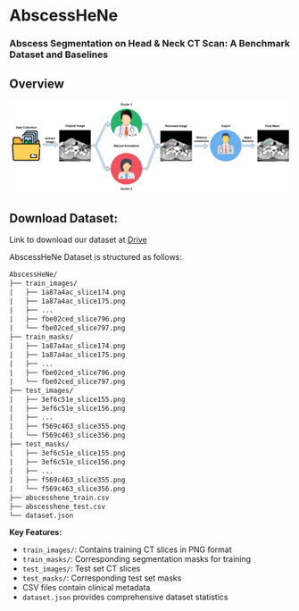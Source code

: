 # AbscessHeNe
### Abscess Segmentation on Head & Neck CT Scan: A Benchmark Dataset and Baselines

## Overview
<img src="process.png" />

## Download Dataset:
Link to download our dataset at [Drive](https://drive.google.com/drive/folders/1_vLDHuEjtUMyLOpkKBugvrN9jHO5YQTM?usp=sharing)

AbscessHeNe Dataset is structured as follows:

```
AbscessHeNe/
├── train_images/
|   ├── 1a87a4ac_slice174.png
|   ├── 1a87a4ac_slice175.png
|   ├── ...
|   ├── fbe02ced_slice796.png
|   └── fbe02ced_slice797.png
├── train_masks/
|   ├── 1a87a4ac_slice174.png
|   ├── 1a87a4ac_slice175.png
|   ├── ...
|   ├── fbe02ced_slice796.png
|   └── fbe02ced_slice797.png
├── test_images/
|   ├── 3ef6c51e_slice155.png
|   ├── 3ef6c51e_slice156.png
|   ├── ...
|   ├── f569c463_slice355.png
|   └── f569c463_slice356.png
├── test_masks/
|   ├── 3ef6c51e_slice155.png
|   ├── 3ef6c51e_slice156.png
|   ├── ...
|   ├── f569c463_slice355.png
|   └── f569c463_slice356.png
├── abscesshene_train.csv
├── abscesshene_test.csv
└── dataset.json
```

**Key Features:**
- `train_images/`: Contains training CT slices in PNG format
- `train_masks/`: Corresponding segmentation masks for training
- `test_images/`: Test set CT slices
- `test_masks/`: Corresponding test set masks
- CSV files contain clinical metadata
- `dataset.json` provides comprehensive dataset statistics
